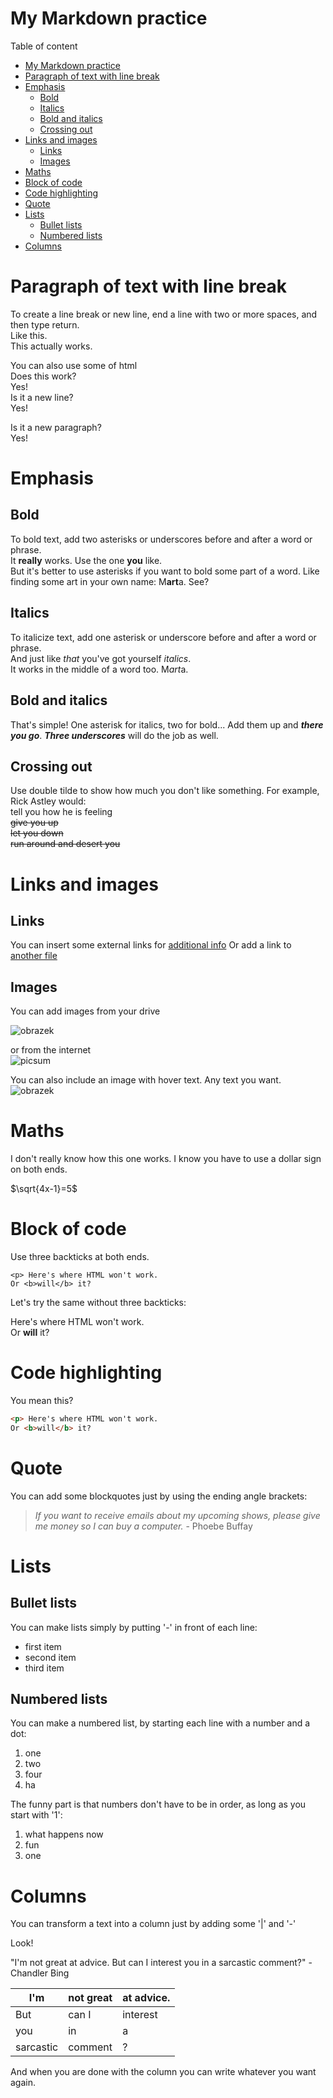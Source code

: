 
My Markdown practice<!--omit in toc-->
===
Table of content    

- [My Markdown practice](#my-markdown-practice)
- [Paragraph of text with line break](#paragraph-of-text-with-line-break)
- [Emphasis](#emphasis)
  - [Bold](#bold)
  - [Italics](#italics)
  - [Bold and italics](#bold-and-italics)
  - [Crossing out](#crossing-out)
- [Links and images](#links-and-images)
  - [Links](#links)
  - [Images](#images)
- [Maths](#maths)
- [Block of code](#block-of-code)
- [Code highlighting](#code-highlighting)
- [Quote](#quote)
- [Lists](#lists)
  - [Bullet lists](#bullet-lists)
  - [Numbered lists](#numbered-lists)
- [Columns](#columns)



# Paragraph of text with line break
To create a line break or new line, end a line with two or more spaces, and then type return.  
Like this.  
This actually works.  
<!-- Example of another paragraph -->
You can also use some of html <br> Does this work? <br> Yes!<br>Is it a new line?<br> Yes! <p> Is it a new paragraph? <br> Yes!</p>

# Emphasis  
## Bold    
To bold text, add two asterisks or underscores before and after a word or phrase.   
It **really** works. Use the one __you__ like.   
But it's better to use asterisks if you want to bold some part of a word. Like finding some art in your own name: M**art**a. See?
## Italics    
To italicize text, add one asterisk or underscore before and after a word or phrase.  
And just like *that* you've got yourself _italics_.    
It works in the middle of a word too. M*art*a. 
## Bold and italics
That's simple! One asterisk for italics, two for bold... Add them up and ***there you go***. ___Three underscores___ will do the job as well. 
## Crossing out
Use double tilde to show how much you don't like something. 
For example, Rick Astley would:  
tell you how he is feeling  
~~give you up  
let you down  
run around and desert you~~  

  
# Links and images  

## Links 
You can insert some external links for [additional info](https://www.youtube.com/watch?v=dQw4w9WgXcQ&ab_channel=RickAstley)
Or add a link to [another file](exercise.md)  

## Images
You can add images from your drive  

![obrazek](./images/unnamed.jpg)  

or from the internet   
![picsum](https://picsum.photos/id/237/200/300)  
  
You can also include an image with hover text. Any text you want.  
![obrazek](https://upload.wikimedia.org/wikipedia/commons/thumb/6/6d/Moench_2339.jpg/220px-Moench_2339.jpg "death")

<!-- Example of equation or inline code -->  
# Maths

I don't really know how this one works. I know you have to use a dollar sign on both ends.    

$\sqrt{4x-1}=5$ 


<!-- Example of a block of code -->
# Block of code

Use three backticks at both ends.

```   
<p> Here's where HTML won't work.  
Or <b>will</b> it?   
```
Let's try the same without three backticks: <p> Here's where HTML won't work.  
Or <b>will</b> it?   

<!-- Example of code highlighting -->
# Code highlighting  

You mean this?
```html   
<p> Here's where HTML won't work.  
Or <b>will</b> it?   
```

<!-- Example of quote -->

# Quote  
You can add some blockquotes just by using the ending angle brackets:  
>*If you want to receive emails about my upcoming shows, please give me money so I can buy a computer.* - Phoebe Buffay  


<!-- Example of bullet list -->

# Lists   
## Bullet lists  
You can make lists simply by putting '-' in front of each line:  
- first item
- second item
- third item
## Numbered lists
You can make a numbered list, by starting each line with a number and a dot:
1. one
2. two
3. four
4. ha

The funny part is that numbers don't have to be in order, as long as you start with '1':  
1. what happens now
9. fun  
1. one 

<!-- Example of numbered list -->  
  
<!-- Example of table -->  

# Columns
You can transform a text into a column just by adding some '|' and '-'

Look! 

"I'm not great at advice. But can I interest you in a sarcastic comment?" - Chandler Bing   


| I'm | not great   | at advice. |
| ------ | ------------ | ------------ |
| But   | can I | interest    |
| you  | in          | a        |
| sarcastic    | comment         | ?           |  
  
And when you are done with the column you can write whatever you want again. 

<!-- Paragraph after table -->
